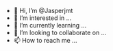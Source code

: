 - 👋 Hi, I’m @Jasperjmt
- 👀 I’m interested in ...
- 🌱 I’m currently learning ...
- 💞️ I’m looking to collaborate on ...
- 📫 How to reach me ...

<!---
Jasperjmt/Jasperjmt is a ✨ special ✨ repository because its `README.md` (this file) appears on your GitHub profile.
You can click the Preview link to take a look at your changes.
--->
